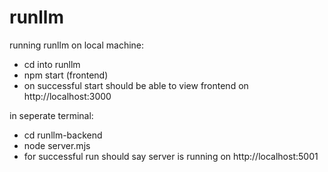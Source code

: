 # runllm

running runllm on local machine:

- cd into runllm
- npm start (frontend)
- on successful start should be able to view frontend on http://localhost:3000

in seperate terminal:
- cd runllm-backend
- node server.mjs
- for successful run should say server is running on http://localhost:5001